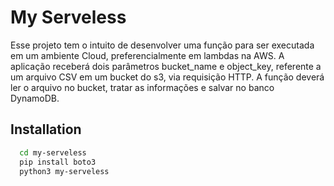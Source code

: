 
# My Serveless

Esse projeto tem o intuito de desenvolver uma função para ser executada em um ambiente Cloud, preferencialmente em 
lambdas na AWS. 
A aplicação receberá dois parâmetros bucket_name e object_key, referente a um arquivo CSV
em um bucket do s3, via requisição HTTP. A função deverá ler o arquivo no bucket, tratar as 
informações e salvar no banco DynamoDB.



## Installation


```bash
  cd my-serveless
  pip install boto3
  python3 my-serveless
```
    